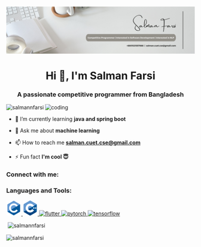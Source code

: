 ![logo](https://github.com/SalmannFarsi/SalmannFarsi/blob/main/Salman%20Farsi%20(1).png)
<h1 align="center">Hi 👋, I'm Salman Farsi</h1>
<h3 align="center">A passionate competitive programmer from Bangladesh</h3>
<img align = "right" alt = "coding" width = "400" src = "https://user-images.githubusercontent.com/55389276/140866485-8fb1c876-9a8f-4d6a-98dc-08c4981eaf70.gif">
<p align="left"> <img src="https://komarev.com/ghpvc/?username=salmannfarsi&label=Profile%20views&color=0e75b6&style=flat" alt="salmannfarsi" /> </p>

- 🌱 I’m currently learning **java and spring boot**

- 💬 Ask me about **machine learning**

- 📫 How to reach me **salman.cuet.cse@gmail.com**

- ⚡ Fun fact **I'm cool 😇**

<h3 align="left">Connect with me:</h3>
<p align="left">
</p>

<h3 align="left">Languages and Tools:</h3>
<p align="left"> <a href="https://www.cprogramming.com/" target="_blank" rel="noreferrer"> <img src="https://raw.githubusercontent.com/devicons/devicon/master/icons/c/c-original.svg" alt="c" width="40" height="40"/> </a> <a href="https://www.w3schools.com/cpp/" target="_blank" rel="noreferrer"> <img src="https://raw.githubusercontent.com/devicons/devicon/master/icons/cplusplus/cplusplus-original.svg" alt="cplusplus" width="40" height="40"/> </a> <a href="https://flutter.dev" target="_blank" rel="noreferrer"> <img src="https://www.vectorlogo.zone/logos/flutterio/flutterio-icon.svg" alt="flutter" width="40" height="40"/> </a> <a href="https://pytorch.org/" target="_blank" rel="noreferrer"> <img src="https://www.vectorlogo.zone/logos/pytorch/pytorch-icon.svg" alt="pytorch" width="40" height="40"/> </a> <a href="https://www.tensorflow.org" target="_blank" rel="noreferrer"> <img src="https://www.vectorlogo.zone/logos/tensorflow/tensorflow-icon.svg" alt="tensorflow" width="40" height="40"/> </a> </p>

<p>&nbsp;<img align="center" src="https://github-readme-stats.vercel.app/api?username=salmannfarsi&show_icons=true&locale=en" alt="salmannfarsi" /></p>

<p><img align="center" src="https://github-readme-streak-stats.herokuapp.com/?user=salmannfarsi&" alt="salmannfarsi" /></p>

